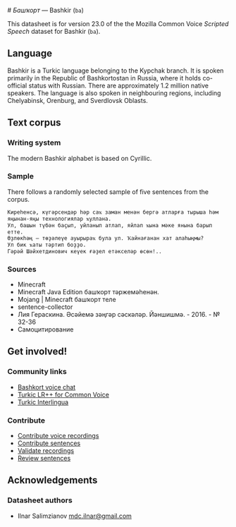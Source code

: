 # *Башҡорт* &mdash; Bashkir (`ba`)

This datasheet is for version 23.0 of the the Mozilla Common Voice *Scripted Speech* dataset for Bashkir (`ba`).

## Language

Bashkir is a Turkic language belonging to the Kypchak branch. It is spoken
primarily in the Republic of Bashkortostan in Russia, where it holds
co-official status with Russian. There are approximately 1.2 million native
speakers. The language is also spoken in neighbouring regions, including
Chelyabinsk, Orenburg, and Sverdlovsk Oblasts. 

## Text corpus

### Writing system

The modern Bashkir alphabet is based on Cyrillic.

### Sample

There follows a randomly selected sample of five sentences from the corpus.

```
Киреһенсә, күгәрсендәр һәр саҡ заман менән бергә атларға тырыша һәм яңынан-яңы технологиялар ҡуллана.
Ул, башын түбән баҫып, уйланып атлап, яйлап ҡына мәке янына барып етте.
Өҙлөкһәң — төҙәлеүе ауырыраҡ була ул. Ҡайнағанан хат алаһыңмы?
Ул бик ҡаты тәртип боҙҙо.
Гәрәй Шәйхетдинович кеүек ғәҙел етәкселәр өсөн!..
```

### Sources

*   Minecraft
*   Minecraft Java Edition башҡорт тәржемәһенән.
*   Mojang | Minecraft башҡорт теле
*   sentence-collector
*   Лия Гераскина. Әсәйемә зәңгәр сәскәләр. Йәншишмә. - 2016. - № 32-36
*   Самоцитирование

## Get involved!

### Community links

* [Bashkort voice chat](https://t.me/bashkort_voice)
* [Turkic LR++ for Common Voice](https://t.me/+4Rlr3cfhhig1NWM8)
* [Turkic Interlingua](https://t.me/joinchat/WRFz62nYdmJ1uo1L)

### Contribute

* [Contribute voice recordings](https://commonvoice.mozilla.org/ba/speak)
* [Contribute sentences](https://commonvoice.mozilla.org/ba/write)
* [Validate recordings](https://commonvoice.mozilla.org/ba/listen)
* [Review sentences](https://commonvoice.mozilla.org/ba/review)

## Acknowledgements

### Datasheet authors

* Ilnar Salimzianov <mdc.ilnar@gmail.com>

